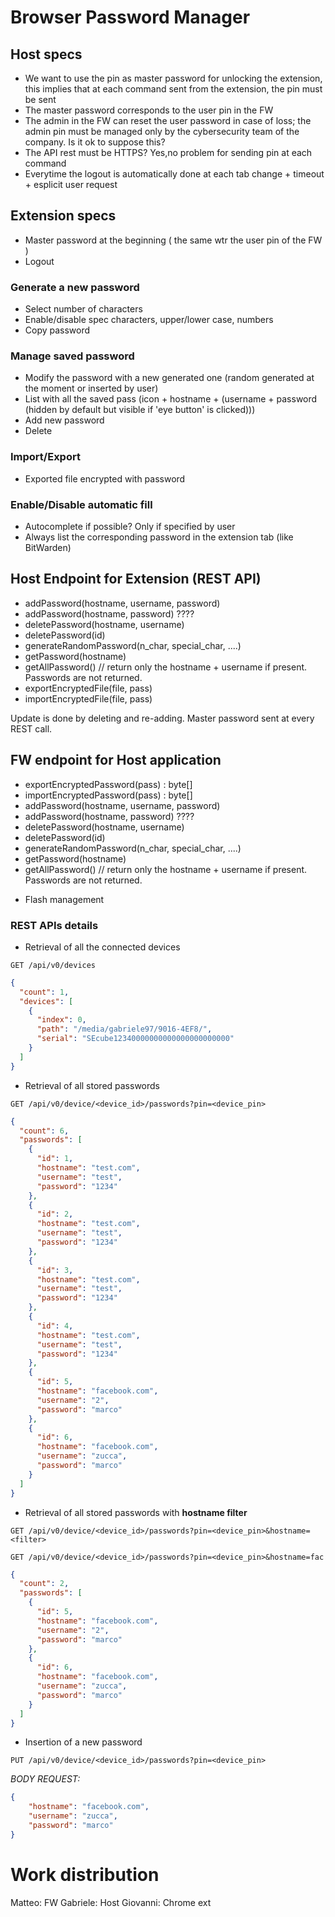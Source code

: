 # Browser Password Manager

## Host specs
- We want to use the pin as master password for unlocking the extension, this implies that at each command sent from the extension, the pin must be sent
- The master password corresponds to the user pin in the FW
- The admin in the FW can reset the user password in case of loss; the admin pin must be managed only by the cybersecurity team of the company. Is it ok to suppose this?
- The API rest must be HTTPS? Yes,no problem for sending pin at each command
- Everytime the logout is automatically done at each tab change + timeout + esplicit user request

## Extension specs
- Master password at the beginning ( the same wtr the user pin of the FW )
- Logout

### Generate a new password
- Select number of characters
- Enable/disable spec characters, upper/lower case, numbers
- Copy password

### Manage saved password
- Modify the password with a new generated one (random generated at the moment or inserted by user)
- List with all the saved pass (icon + hostname + (username + password (hidden by default but visible if 'eye button' is clicked)))
- Add new password
- Delete

### Import/Export
- Exported file encrypted with password

### Enable/Disable automatic fill
- Autocomplete if possible? Only if specified by user
- Always list the corresponding password in the extension tab (like BitWarden)


## Host Endpoint for Extension (REST API)
- addPassword(hostname, username, password)
- addPassword(hostname, password) ????
- deletePassword(hostname, username)
- deletePassword(id)
- generateRandomPassword(n_char, special_char, ....)
- getPassword(hostname)
- getAllPassword() // return only the hostname + username if present. Passwords are not returned.
- exportEncryptedFile(file, pass)
- importEncryptedFile(file, pass)

Update is done by deleting and re-adding. Master password sent at every REST call.

## FW endpoint for Host application
- exportEncryptedPassword(pass) : byte[]
- importEncryptedPassword(pass) : byte[]
- addPassword(hostname, username, password)
- addPassword(hostname, password) ????
- deletePassword(hostname, username)
- deletePassword(id)
- generateRandomPassword(n_char, special_char, ....)
- getPassword(hostname)
- getAllPassword() // return only the hostname + username if present. Passwords are not returned.

+ Flash management

### REST APIs details

- Retrieval of all the connected devices
```
GET /api/v0/devices
```
```json
{
  "count": 1,
  "devices": [
    {
      "index": 0,
      "path": "/media/gabriele97/9016-4EF8/",
      "serial": "SEcube12340000000000000000000000"
    }
  ]
}
```

- Retrieval of all stored passwords
```
GET /api/v0/device/<device_id>/passwords?pin=<device_pin>
```
```json
{
  "count": 6,
  "passwords": [
    {
      "id": 1,
      "hostname": "test.com",
      "username": "test",
      "password": "1234"
    },
    {
      "id": 2,
      "hostname": "test.com",
      "username": "test",
      "password": "1234"
    },
    {
      "id": 3,
      "hostname": "test.com",
      "username": "test",
      "password": "1234"
    },
    {
      "id": 4,
      "hostname": "test.com",
      "username": "test",
      "password": "1234"
    },
    {
      "id": 5,
      "hostname": "facebook.com",
      "username": "2",
      "password": "marco"
    },
    {
      "id": 6,
      "hostname": "facebook.com",
      "username": "zucca",
      "password": "marco"
    }
  ]
}
```

- Retrieval of all stored passwords with **hostname filter**
```
GET /api/v0/device/<device_id>/passwords?pin=<device_pin>&hostname=<filter>

GET /api/v0/device/<device_id>/passwords?pin=<device_pin>&hostname=fac
```
```json
{
  "count": 2,
  "passwords": [
    {
      "id": 5,
      "hostname": "facebook.com",
      "username": "2",
      "password": "marco"
    },
    {
      "id": 6,
      "hostname": "facebook.com",
      "username": "zucca",
      "password": "marco"
    }
  ]
}
```

- Insertion of a new password
```
PUT /api/v0/device/<device_id>/passwords?pin=<device_pin>
```

*BODY REQUEST:*
```json
{
    "hostname": "facebook.com",
    "username": "zucca",
    "password": "marco"
}
```


# Work distribution
Matteo: FW
Gabriele: Host
Giovanni: Chrome ext
